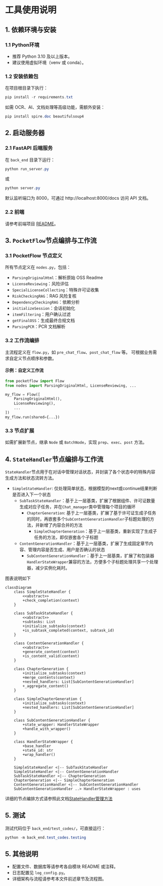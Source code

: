# 工具使用说明

## 1. 依赖环境与安装

### 1.1 Python环境
- 推荐 Python 3.10 及以上版本。
- 建议使用虚拟环境（venv 或 conda）。

### 1.2 安装依赖包
在项目根目录下执行：

```powershell
pip install -r requirements.txt
```

如需 OCR、AI、文档处理等高级功能，需额外安装：

```powershell
pip install spire.doc beautifulsoup4
```

## 2. 启动服务器

### 2.1 FastAPI 后端服务
在 `back_end` 目录下运行：

```powershell
python run_server.py
```

或

```powershell
python server.py
```

默认监听端口为 8000，可通过 http://localhost:8000/docs 访问 API 文档。

### 2.2 前端
请参考前端项目 [README](https://code.siemens.com/zhi-dian.huang.ext/third-party-clearance-client-frontend)。

## 3. `PocketFlow`节点编排与工作流

### 3.1 PocketFlow 节点定义
所有节点定义在 `nodes.py`，包括：
- `ParsingOriginalHtml`：解析原始 OSS Readme
- `LicenseReviewing`：风险评估
- `SpecialLicenseCollecting`：特殊许可证收集
- `RiskCheckingRAG`：RAG 风险复核
- `DependencyCheckingRAG`：依赖分析
- `initializeSession`：会话初始化
- `itemFiltering`：用户确认过滤
- `getFinalOSS`：生成最终合规文档
- `ParsingPCR`：PCR 文档解析

### 3.2 工作流编排
主流程定义在 `flow.py`，如 `pre_chat_flow`、`post_chat_flow` 等。
可根据业务需求自定义节点顺序和参数。

#### 示例：自定义工作流
```python
from pocketflow import Flow
from nodes import ParsingOriginalHtml, LicenseReviewing, ...

my_flow = Flow([
    ParsingOriginalHtml(),
    LicenseReviewing(),
    ...
])
my_flow.run(shared={...})
```

### 3.3 节点扩展
如需扩展新节点，继承 `Node` 或 `BatchNode`，实现 `prep`、`exec`、`post` 方法。

## 4. `StateHandler`节点编排与工作流

`StateHandler`节点用于在对话中管理对话状态，并封装了各个状态中的特殊内容生成方法和状态流转方法。
- `SimpleStateHandler`: 仅处理简单状态，根据模型的next或continue结果判断是否进入下一个状态
  - `SubTaskStateHandler`：基于上一层基类，扩展了根据组件、许可证数量生成对应子任务，并在`Chat_manager`类中管理每个项目的循环
    - `ChapterGeneration`: 基于上一层基类，扩展了基于许可证生成子任务的同时，再嵌套多个`SubContentGenerationHandler`子标题处理的方法，并新增了内容合并的方法
      - `SimpleChapterGeneration`：基于上一层基类，重新实现了生成子任务的方法，即仅嵌套各个子标题
  - `ContentGenerationHandler`：基于上一层基类，扩展了生成固定章节内容、管理内容是否生成、用户是否确认的状态
    - `SubContentGenerationHandler`：基于上一层基类，扩展了和包装器`HandlerStateWrapper`兼容的方法，方便多个子标题处理共享一个处理器，减少实例化耗时。

图表说明如下
```mermaid
classDiagram
    class SimpleStateHandler {
        <<abstract>>
        +check_completion(context)
    }
    
    class SubTaskStateHandler {
        <<abstract>>
        +subtasks: List
        +initialize_subtasks(context)
        +is_subtask_completed(context, subtask_id)
    }
    
    class ContentGenerationHandler {
        <<abstract>>
        +generate_content(context)
        +is_content_valid(content)
    }
    
    class ChapterGeneration {
        +initialize_subtasks(context)
        +merge_contents(context)
        +nested_handlers: List[SubContentGenerationHandler]
        +_aggregate_content()
    }
    
    class SimpleChapterGeneration {
        +initialize_subtasks(context)
        +nested_handlers: List[SubContentGenerationHandler]
    }
    
    class SubContentGenerationHandler {
        +state_wrapper: HandlerStateWrapper
        +handle_with_wrapper()
    }
    
    class HandlerStateWrapper {
        +base_handler
        +state_id: str
        +wrap_handler()
    }

    SimpleStateHandler <|-- SubTaskStateHandler
    SimpleStateHandler <|-- ContentGenerationHandler
    SubTaskStateHandler <|-- ChapterGeneration
    ChapterGeneration <|-- SimpleChapterGeneration
    ContentGenerationHandler <|-- SubContentGenerationHandler
    SubContentGenerationHandler ..> HandlerStateWrapper : uses
```

详细的节点编排方式请参照此文档[StateHandler管理方法](../README_Doc/StateHandler_Guide.md)

## 5. 测试

测试代码位于 `back_end/test_codes/`，可直接运行：

```powershell
python -m back_end.test_codes.testing
```

## 5. 其他说明

- 配置文件、数据库等请参考各自模块 README 或注释。
- 日志配置见 `log_config.py`。
- 详细架构与流程请参考本文件前述章节及流程图。